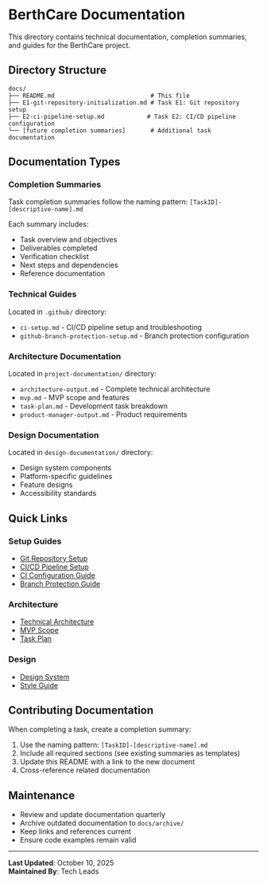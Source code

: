 # BerthCare Documentation

This directory contains technical documentation, completion summaries, and guides for the BerthCare project.

## Directory Structure

```
docs/
├── README.md                           # This file
├── E1-git-repository-initialization.md # Task E1: Git repository setup
├── E2-ci-pipeline-setup.md            # Task E2: CI/CD pipeline configuration
└── [future completion summaries]       # Additional task documentation
```

## Documentation Types

### Completion Summaries
Task completion summaries follow the naming pattern: `[TaskID]-[descriptive-name].md`

Each summary includes:
- Task overview and objectives
- Deliverables completed
- Verification checklist
- Next steps and dependencies
- Reference documentation

### Technical Guides
Located in `.github/` directory:
- `ci-setup.md` - CI/CD pipeline setup and troubleshooting
- `github-branch-protection-setup.md` - Branch protection configuration

### Architecture Documentation
Located in `project-documentation/` directory:
- `architecture-output.md` - Complete technical architecture
- `mvp.md` - MVP scope and features
- `task-plan.md` - Development task breakdown
- `product-manager-output.md` - Product requirements

### Design Documentation
Located in `design-documentation/` directory:
- Design system components
- Platform-specific guidelines
- Feature designs
- Accessibility standards

## Quick Links

### Setup Guides
- [Git Repository Setup](./E1-git-repository-initialization.md)
- [CI/CD Pipeline Setup](./E2-ci-pipeline-setup.md)
- [CI Configuration Guide](../.github/ci-setup.md)
- [Branch Protection Guide](../.github/github-branch-protection-setup.md)

### Architecture
- [Technical Architecture](../project-documentation/architecture-output.md)
- [MVP Scope](../project-documentation/mvp.md)
- [Task Plan](../project-documentation/task-plan.md)

### Design
- [Design System](../design-documentation/README.md)
- [Style Guide](../design-documentation/design-system/style-guide.md)

## Contributing Documentation

When completing a task, create a completion summary:

1. Use the naming pattern: `[TaskID]-[descriptive-name].md`
2. Include all required sections (see existing summaries as templates)
3. Update this README with a link to the new document
4. Cross-reference related documentation

## Maintenance

- Review and update documentation quarterly
- Archive outdated documentation to `docs/archive/`
- Keep links and references current
- Ensure code examples remain valid

---

**Last Updated**: October 10, 2025  
**Maintained By**: Tech Leads
